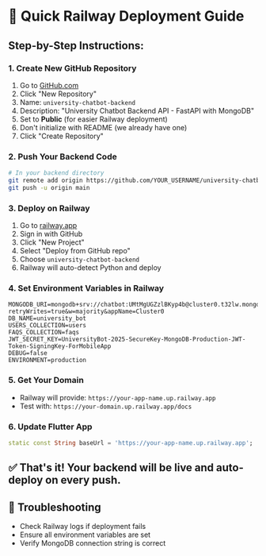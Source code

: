 # 🚀 Quick Railway Deployment Guide

## Step-by-Step Instructions:

### 1. Create New GitHub Repository
1. Go to [GitHub.com](https://github.com)
2. Click "New Repository"
3. Name: `university-chatbot-backend`
4. Description: "University Chatbot Backend API - FastAPI with MongoDB"
5. Set to **Public** (for easier Railway deployment)
6. Don't initialize with README (we already have one)
7. Click "Create Repository"

### 2. Push Your Backend Code
```bash
# In your backend directory
git remote add origin https://github.com/YOUR_USERNAME/university-chatbot-backend.git
git push -u origin main
```

### 3. Deploy on Railway
1. Go to [railway.app](https://railway.app)
2. Sign in with GitHub
3. Click "New Project"
4. Select "Deploy from GitHub repo"
5. Choose `university-chatbot-backend`
6. Railway will auto-detect Python and deploy

### 4. Set Environment Variables in Railway
```
MONGODB_URI=mongodb+srv://chatbot:UMtMgUGZzlBKyp4b@cluster0.t32lw.mongodb.net/university_bot?retryWrites=true&w=majority&appName=Cluster0
DB_NAME=university_bot
USERS_COLLECTION=users
FAQS_COLLECTION=faqs
JWT_SECRET_KEY=UniversityBot-2025-SecureKey-MongoDB-Production-JWT-Token-SigningKey-ForMobileApp
DEBUG=false
ENVIRONMENT=production
```

### 5. Get Your Domain
- Railway will provide: `https://your-app-name.up.railway.app`
- Test with: `https://your-domain.up.railway.app/docs`

### 6. Update Flutter App
```dart
static const String baseUrl = 'https://your-app-name.up.railway.app';
```

## ✅ That's it! Your backend will be live and auto-deploy on every push.

## 🔧 Troubleshooting
- Check Railway logs if deployment fails
- Ensure all environment variables are set
- Verify MongoDB connection string is correct
